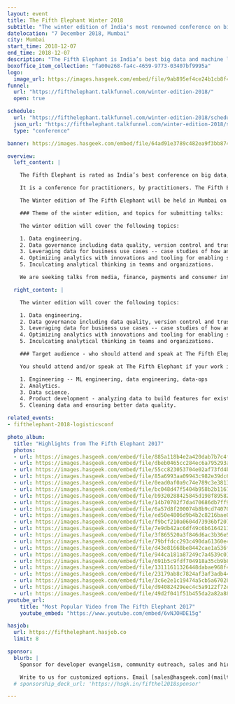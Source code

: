 ```yaml
---
layout: event
title: The Fifth Elephant Winter 2018
subtitle: "The winter edition of India's most renowned conference on big data and data science"
datelocation: "7 December 2018, Mumbai"
city: Mumbai
start_time: 2018-12-07
end_time: 2018-12-07
description: "The Fifth Elephant is India’s best big data and machine learning conference. It is a conference for practitioners by practitioners."
boxoffice_item_collection: "fa00e268-fa4c-4659-9773-03407bf9995a"
logo:
  image_url: https://images.hasgeek.com/embed/file/9ab895ef4ce24b1cb8f43f8b20619593
funnel:
  url: "https://fifthelephant.talkfunnel.com/winter-edition-2018/"
  open: true

schedule:
  url: "https://fifthelephant.talkfunnel.com/winter-edition-2018/schedule"
  json_url: "https://fifthelephant.talkfunnel.com/winter-edition-2018/schedule/json"
  type: "conference"

banner: https://images.hasgeek.com/embed/file/64ad91e3789c482ea9f3bb87456545dd

overview:
  left_content: |

    The Fifth Elephant is rated as India’s best conference on big data, data science and application of data to real-life use cases.

    It is a conference for practitioners, by practitioners. The Fifth Elephant completed its seventh edition in Bangalore, on 26 and 27 July 2018. The Bangalore edition caters to data and ML engineers, architects, technologists, data scientists, product managers, researchers and business decision-makers. 

    The Winter edition of The Fifth Elephant will be held in Mumbai on 7 December. The conference venue will be announced shortly. 

    ### Theme of the winter edition, and topics for submitting talks:

    The winter edition will cover the following topics:

    1. Data engineering.
    2. Data governance including data quality, version control and trust in data, and workflows in organizations. 
    3. Leveraging data for business use cases -- case studies of how and why analytics and data science were applied in organizations.
    4. Optimizing analytics with innovations and tooling for enabling super users of data in organizations and for business teams. 
    5. Inculcating analytical thinking in teams and organizations.

    We are seeking talks from media, finance, payments and consumer internet companies to submit proposals for the winter edition. 

  right_content: |

    The winter edition will cover the following topics:

    1. Data engineering.
    2. Data governance including data quality, version control and trust in data, and workflows in organizations. 
    3. Leveraging data for business use cases -- case studies of how and why analytics and data science were applied in organizations.
    4. Optimizing analytics with innovations and tooling for enabling super users of data in organizations and for business teams. 
    5. Inculcating analytical thinking in teams and organizations.

    ### Target audience - who should attend and speak at The Fifth Elephant:

    You should attend and/or speak at The Fifth Elephant if your work involves:

    1. Engineering -- ML engineering, data engineering, data-ops
    2. Analytics.
    3. Data science.
    4. Product development - analyzing data to build features for existing products.
    5. Cleaning data and ensuring better data quality. 

related_events:
- fifthelephant-2018-logisticsconf

photo_album:
  title: "Highlights from The Fifth Elephant 2017"
  photos:
  - url: https://images.hasgeek.com/embed/file/885a118b4e2a420dab7b7c4f2a918d23?size=640x480
  - url: https://images.hasgeek.com/embed/file/dbeb0465cc284ec6a795293a74953538?size=640x480
  - url: https://images.hasgeek.com/embed/file/55cc823053704e02af73fd4b72cf3790?size=640x480
  - url: https://images.hasgeek.com/embed/file/85a6993aa09943c982e39dc6ebcc2502?size=640x480
  - url: https://images.hasgeek.com/embed/file/0ead0af0a9c74e789c3e38136ef7c1d8?size=640x480
  - url: https://images.hasgeek.com/embed/file/bc048d47f5404b958b2b1167ddf0ffc4?size=640x480
  - url: https://images.hasgeek.com/embed/file/b9320288425845d198f89582a02b3d9e?size=640x480
  - url: https://images.hasgeek.com/embed/file/14b70702f7da470686db7ff9afc7309c?size=640x480
  - url: https://images.hasgeek.com/embed/file/6a57d8f200074b8b9cd740704d98779f?size=640x480
  - url: https://images.hasgeek.com/embed/file/ed50e4806d9b4b2c8216bae08486d782?size=640x480
  - url: https://images.hasgeek.com/embed/file/f9bcf210a0604d73936bf207ee22e178?size=640x480
  - url: https://images.hasgeek.com/embed/file/7e9db42ac6df49c6b61642118426a099?size=640x480
  - url: https://images.hasgeek.com/embed/file/3f865520a3f846d6ac3b36e57d778e9c?size=640x480
  - url: https://images.hasgeek.com/embed/file/79bffdcc293c490da61360e4aed8507c?size=640x480
  - url: https://images.hasgeek.com/embed/file/d43e81668be8442cae1a536f738eaa52?size=640x480
  - url: https://images.hasgeek.com/embed/file/944ca181a87249c7a4539c01c48a74a4?size=640x480
  - url: https://images.hasgeek.com/embed/file/691b5c9fdf704918a35cb9b8b0995b6c?size=640x480
  - url: https://images.hasgeek.com/embed/file/13111611326448dabae968f4098b62ea?size=640x480
  - url: https://images.hasgeek.com/embed/file/23179ab8c7824af3af3adb449532473e?size=640x480
  - url: https://images.hasgeek.com/embed/file/3c6e2e1c19474a5cb5a67028607ff2b3?size=640x480
  - url: https://images.hasgeek.com/embed/file/d94082429eec4c5a9122f72e8f3988bf?size=640x480
  - url: https://images.hasgeek.com/embed/file/49d2f041f51b455da2a82a8862efbb5c?size=640x480
youtube_url:
    title: "Most Popular Video from The Fifth Elephant 2017"
    youtube_embed: "https://www.youtube.com/embed/6vNJOHDE15g"

hasjob:
  url: https://fifthelephant.hasjob.co
  limit: 8

sponsor:
  blurb: |
    Sponsor for developer evangelism, community outreach, sales and hiring.

    Write to us for customized options. Email [sales@hasgeek.com](mailto:sales@hasgeek.com)
  # sponsorship_deck_url: 'https://hsgk.in/fifthel2018sponsor'

---
```

